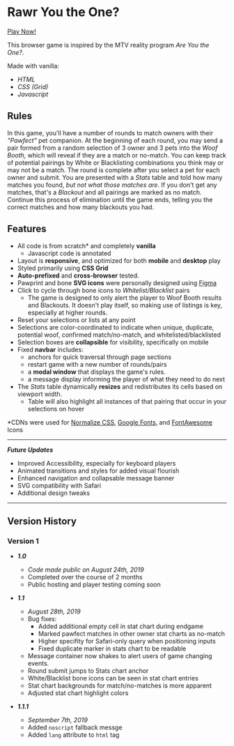 # Rawr You the One?

[Play Now!](https://www.kylejackson.dev/rawr)

This browser game is inspired by the MTV reality program *Are You the One?*.

Made with vanilla:

* *HTML*
* *CSS (Grid)*
* *Javascript*

Rules
--

In this game, you'll have a number of rounds to match owners with their *"Pawfect"* pet companion. At the beginning of each round, you may send a pair formed from a random selection of 3 owner and 3 pets into the *Woof Booth,* which will reveal if they are a match or no-match. You can keep track of potential pairings by White or Blacklisting combinations you think may or may not be a match. The round is complete after you select a pet for each owner and submit. You are presented with a *Stats* table and told how many matches you found, *but not what those matches are*. If you don't get any matches, that's a *Blackout* and all pairings are marked as no match. Continue this process of elimination until the game ends, telling you the correct matches and how many blackouts you had.

Features
--

* All code is from scratch* and completely **vanilla**
  * Javascript code is annotated
* Layout is **responsive**, and optimized for both **mobile** and **desktop** play
* Styled primarily using **CSS Grid**
* **Auto-prefixed** and **cross-browser** tested.
* Pawprint and bone **SVG icons** were personally designed using [Figma](https://www.figma.com)
* Click to cycle through bone icons to *Whitelist/Blacklist* pairs
    * The game is designed to only alert the player to Woof Booth results and Blackouts. It doesn't play itself, so making use of listings is key, especially at higher rounds.
* Reset your selections or lists at any point
* Selections are color-coordinated to indicate when unique, duplicate, potential woof, confirmed match/no-match, and whitelisted/blacklisted
* Selection boxes are **collapsible** for visibility, specifically on mobile
* Fixed **navbar** includes:
  * anchors for quick traversal through page sections
  * restart game with a new number of rounds/pairs
  * a **modal window** that displays the game's rules.
  * a message display informing the player of what they need to do next
* The *Stats* table dynamically **resizes** and redistributes its cells based on viewport width.
  * Table will also highlight all instances of that pairing that occur in your selections on hover

\*CDNs were used for [Normalize CSS](https://necolas.github.io/normalize.css/), [Google Fonts](https://fonts.google.com/), and [FontAwesome](https://fontawesome.com/) Icons

---

***Future Updates***

* Improved Accessibility, especially for keyboard players
* Animated transitions and styles for added visual flourish
* Enhanced navigation and collapsable message banner
* SVG compatibility with Safari
* Additional design tweaks


---

## Version History

### Version 1

* ***1.0***

  * *Code made public on August 24th, 2019*
  * Completed over the course of 2 months
  * Public hosting and player testing coming soon

* ***1.1***

  * *August 28th, 2019*
  * Bug fixes:
    * Added additional empty cell in stat chart during endgame
    * Marked pawfect matches in other owner stat charts as no-match
    * Higher specifity for Safari-only query when positioning inputs
    * Fixed duplicate marker in stats chart to be readable
  * Message container now shakes to alert users of game changing events.
  * Round submit jumps to Stats chart anchor
  * White/Blacklist bone icons can be seen in stat chart entries
  * Stat chart backgrounds for match/no-matches is more apparent
  * Adjusted stat chart highlight colors

* ***1.1.1***
  * *September 7th, 2019*
  * Added ```noscript``` fallback messge
  * Added ```lang``` attribute to ```html``` tag
